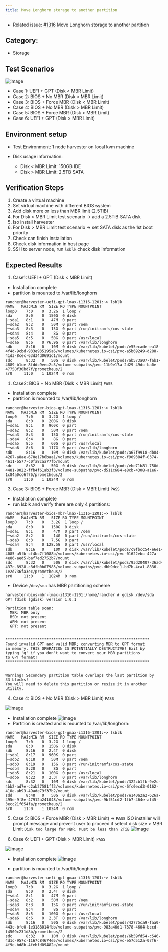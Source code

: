```yaml
---
title: Move Longhorn storage to another partition
---
```


 * Related issue: [#1316](https://github.com/harvester/harvester/issues/1316) Move Longhorn storage to another partition

## Category: 
* Storage

## Test Scenarios
![image](https://user-images.githubusercontent.com/29251855/148171176-5dfe439b-8f61-484b-8c16-9c0236a5c1f2.png)

* Case 1: UEFI + GPT (Disk < MBR Limit) 
* Case 2: BIOS + No MBR (Disk < MBR Limit) 
* Case 3: BIOS + Force MBR (Disk < MBR Limit) 
* Case 4: BIOS + No MBR (Disk > MBR Limit)
* Case 5: BIOS + Force MBR (Disk > MBR Limit)
* Case 6: UEFI + GPT (Disk > MBR Limit)



## Environment setup
* Test Environment: 1 node harvester on local kvm machine

* Disk usage information:
  - Disk < MBR Limit: 150GB IDE
  - Disk > MBR Limit: 2.5TB SATA

## Verification Steps
1. Create a virtual machine
1. Set virtual machine with different BIOS system
1. Add disk more or less than MBR limit (2.5TiB)
1. For Disk > MBR Limit test scenario -> add a 2.5TiB SATA disk 
1. Iso install harvester
1. For Disk > MBR Limit test scenario -> set SATA disk as the 1st boot priority 
1. Check can finish installation 
1. Check disk information in host page
1. SSH to server node, run `lsblk` check disk information

## Expected Results
1. Case1: UEFI + GPT (Disk < MBR Limit) 

* Installation complete
* partition is mounted to /var/lib/longhorn
```
rancher@harvester-uefi-gpt-lmax-i1316-1201:~> lsblk
NAME   MAJ:MIN RM  SIZE RO TYPE MOUNTPOINT
loop0    7:0    0  3.2G  1 loop /
sda      8:0    0  150G  0 disk 
├─sda1   8:1    0   47M  0 part 
├─sda2   8:2    0   50M  0 part /oem
├─sda3   8:3    0   15G  0 part /run/initramfs/cos-state
├─sda4   8:4    0    8G  0 part 
├─sda5   8:5    0   50G  0 part /usr/local
└─sda6   8:6    0 76.9G  0 part /var/lib/longhorn
sdb      8:16   0   10M  0 disk /var/lib/kubelet/pods/e55ecade-ea18-4f4d-9cbd-933e935195a6/volumes/kubernetes.io~csi/pvc-a5b69249-d288-41d3-8cec-63d34d0691d1/mount
sdc      8:32   0   50G  0 disk /var/lib/kubelet/pods/ab573a07-fab1-4889-b1ce-8fddc9eec2c3/volume-subpaths/pvc-11b9e17a-2d29-49dc-ba0e-47758f30bd7f/prometheus/2
sr0     11:0    1 1024M  0 rom
```

1. Case2: BIOS + No MBR (Disk < MBR Limit) `PASS`
* Installation complete
* partition is mounted to /var/lib/longhorn
```
rancher@harvester-bios-gpt-lmax-i1316-1201:~> lsblk
NAME   MAJ:MIN RM  SIZE RO TYPE MOUNTPOINT
loop0    7:0    0  3.2G  1 loop /
sda      8:0    0  200G  0 disk 
├─sda1   8:1    0  960K  0 part 
├─sda2   8:2    0   50M  0 part /oem
├─sda3   8:3    0   15G  0 part /run/initramfs/cos-state
├─sda4   8:4    0    8G  0 part 
├─sda5   8:5    0   60G  0 part /usr/local
└─sda6   8:6    0  117G  0 part /var/lib/longhorn
sdb      8:16   0   10M  0 disk /var/lib/kubelet/pods/a67f9918-db84-4267-a8ae-670e17b6baa1/volumes/kubernetes.io~csi/pvc-f909384f-0374-4611-b577-c0fa8caa77fb/mount
sdc      8:32   0   50G  0 disk /var/lib/kubelet/pods/ebe71b81-750d-4481-8022-ffb4f61ab3f3/volume-subpaths/pvc-d511c684-e8cb-4308-a1e6-1c84a0cc6f76/prometheus/2
sr0     11:0    1 1024M  0 rom
```
3. Case 3: BIOS + Force MBR (Disk < MBR Limit) `PASS`
* Installation complete
*  run lsblk and verify there are only 4 partitions:
```
rancher@harvester-bios-mbr-lmax-i1316-1201:~> lsblk
NAME   MAJ:MIN RM   SIZE RO TYPE MOUNTPOINT
loop0    7:0    0   3.2G  1 loop /
sda      8:0    0   150G  0 disk 
├─sda1   8:1    0    47M  0 part /oem
├─sda2   8:2    0    14G  0 part /run/initramfs/cos-state
├─sda3   8:3    0   7.5G  0 part 
└─sda4   8:4    0 128.5G  0 part /usr/local
sdb      8:16   0    10M  0 disk /var/lib/kubelet/pods/c9fbcc54-e6e1-4085-a5fb-cf4bc7f1088b/volumes/kubernetes.io~csi/pvc-01622ebc-427a-4e86-aed5-baf7ed2752b7/mount
sdc      8:32   0    50G  0 disk /var/lib/kubelet/pods/93d20407-36ad-437c-8928-c8dfb0b07983/volume-subpaths/pvc-dbb9dcc1-bd7b-4ca1-8836-1e2d736fa3ec/prometheus/2
sr0     11:0    1  1024M  0 rom
```
* Device `/dev/sda` has MBR partitioning scheme
```
harvester-bios-mbr-lmax-i1316-1201:/home/rancher # gdisk /dev/sda
GPT fdisk (gdisk) version 1.0.1

Partition table scan:
  MBR: MBR only
  BSD: not present
  APM: not present
  GPT: not present


***************************************************************
Found invalid GPT and valid MBR; converting MBR to GPT format
in memory. THIS OPERATION IS POTENTIALLY DESTRUCTIVE! Exit by
typing 'q' if you don't want to convert your MBR partitions
to GPT format!
***************************************************************


Warning! Secondary partition table overlaps the last partition by
33 blocks!
You will need to delete this partition or resize it in another utility.
```

4. Case 4: BIOS + No MBR (Disk > MBR Limit) `PASS`

![image](https://user-images.githubusercontent.com/29251855/144211328-7c264dfd-5a7a-4c89-90c6-85584a7634b1.png)

* Installation complete
![image](https://user-images.githubusercontent.com/29251855/144220543-07f9b940-7ed6-462d-a09b-a6029cfcc473.png)
* Partition is created and is mounted to /var/lib/longhorn:
```
rancher@harvester-bios-gpt-gmax-i1316-1201:~> lsblk
NAME   MAJ:MIN RM  SIZE RO TYPE MOUNTPOINT
loop0    7:0    0  3.2G  1 loop /
sda      8:0    0  150G  0 disk 
sdb      8:16   0  2.4T  0 disk 
├─sdb1   8:17   0  960K  0 part 
├─sdb2   8:18   0   50M  0 part /oem
├─sdb3   8:19   0   15G  0 part /run/initramfs/cos-state
├─sdb4   8:20   0    8G  0 part 
├─sdb5   8:21   0  100G  0 part /usr/local
└─sdb6   8:22   0  2.3T  0 part /var/lib/longhorn
sdc      8:32   0   10M  0 disk /var/lib/kubelet/pods/322cb1fb-9e2c-4bb2-ad7e-c2ab27581ff3/volumes/kubernetes.io~csi/pvc-6fc0ecd3-0162-410e-ab93-49ade79f37b2/mount
sdd      8:48   0   50G  0 disk /var/lib/kubelet/pods/e140a2a2-626a-495e-9f8e-47912a241048/volume-subpaths/pvc-9bf51cd2-1fb7-464e-af45-3ecc21f654fa/prometheus/2
sr0     11:0    1 1024M  0 rom
```

5. Case 5: BIOS + Force MBR (Disk > MBR Limit) -> `PASS`
ISO installer will prompt message and prevent user to proceed if select disk size > MBR Limit
`Disk too large for MBR. Must be less than 2TiB`
![image](https://user-images.githubusercontent.com/29251855/144215424-8333b909-63b7-4383-bae6-ab6418d21cce.png)


6. Case 6: UEFI + GPT (Disk > MBR Limit) `PASS` 

![image](https://user-images.githubusercontent.com/29251855/144224629-9ba66eea-80ad-4070-9d3d-b3b5ca310758.png)

* Installation complete 
![image](https://user-images.githubusercontent.com/29251855/144227436-a7d925d9-94cd-434b-ba75-5c3532e5b6a3.png)


* partition is mounted to /var/lib/longhorn
```
rancher@harvester-uefi-gpt-gmax-i1316-1201:~> lsblk
NAME   MAJ:MIN RM  SIZE RO TYPE MOUNTPOINT
loop0    7:0    0  3.2G  1 loop /
sda      8:0    0  2.4T  0 disk 
├─sda1   8:1    0   47M  0 part 
├─sda2   8:2    0   50M  0 part /oem
├─sda3   8:3    0   15G  0 part /run/initramfs/cos-state
├─sda4   8:4    0    8G  0 part 
├─sda5   8:5    0  100G  0 part /usr/local
└─sda6   8:6    0  2.3T  0 part /var/lib/longhorn
sdb      8:16   0   50G  0 disk /var/lib/kubelet/pods/42775ca9-faa0-443c-bfc0-1e3188014fbb/volume-subpaths/pvc-983a46d1-7378-4604-bccd-f4509c231d8b/prometheus/2
sdc      8:32   0   10M  0 disk /var/lib/kubelet/pods/6b59fd54-c546-4d1c-957c-1167c84674e5/volumes/kubernetes.io~csi/pvc-e57d512a-07f6-4f9e-bd8b-4febfd09482e/mount
```